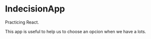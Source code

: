 # IndecisionApp
Practicing React.

This app is useful to help us to choose an opcion when we have a lots.

